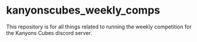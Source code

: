 # kanyonscubes_weekly_comps
This repository is for all things related to running the weekly competition for the Kanyons Cubes discord server. 
